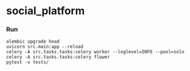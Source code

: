 # social_platform

### Run 
```shell
alembic upgrade head
uvicorn src.main:app --reload
celery -A src.tasks.tasks:celery worker --loglevel=INFO --pool=solo
celery -A src.tasks.tasks:celery flower
pytest -v tests/
```